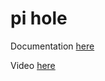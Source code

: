 # pi hole

Documentation [here](https://docs.technotim.live/posts/pihole-containerized/)

Video [here](https://www.youtube.com/watch?v=NRe2-vye3ik)